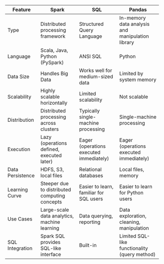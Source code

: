 |Feature         |Spark                                        |SQL                                    |Pandas                                          |
|----------------|---------------------------------------------|---------------------------------------|------------------------------------------------|
|Type            |Distributed processing framework             |Structured Query Language              |In-memory data analysis and manipulation library|
|Language        |Scala, Java, Python (PySpark)                |ANSI SQL                               |Python                                          |
|Data Size       |Handles Big Data                             |Works well for medium-sized data       |Limited by system memory                        |
|Scalability     |Highly scalable horizontally                 |Limited scalability                    |Not scalable                                    |
|Distribution    |Distributed processing across clusters       |Typically single-machine processing    |Single-machine processing                       |
|Execution       |Lazy (operations defined, executed later)    |Eager (operations executed immediately)|Eager (operations executed immediately)         |
|Data Persistence|HDFS, S3, local files                        |Relational databases                   |Local files, memory                             |
|Learning Curve  |Steeper due to distributed computing concepts|Easier to learn, familiar for SQL users|Easier to learn for Python users                |
|Use Cases       |Large-scale data analytics, machine learning |Data querying, reporting               |Data exploration, cleaning, manipulation        |
|SQL Integration |Spark SQL provides SQL-like interface        |Built-in                               |Limited SQL-like functionality (query method)   |

